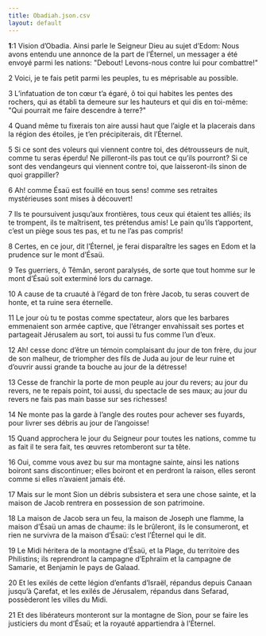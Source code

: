 ```yaml
---
title: Obadiah.json.csv
layout: default
---
```

<span class="marginnote num" label="1:1" name="1-1"><strong>1</strong>:1</span>
Vision d’Obadia. Ainsi parle le Seigneur Dieu au sujet d’Edom: Nous avons entendu une annonce de la part de l’Éternel, un messager a été envoyé parmi les nations: "Debout! Levons-nous contre lui pour combattre!"

<span class="marginnote num" label="1:2" name="1-2">2</span>
Voici, je te fais petit parmi les peuples, tu es méprisable au possible.

<span class="marginnote num" label="1:3" name="1-3">3</span>
L’infatuation de ton cœur t’a égaré, ô toi qui habites les pentes des rochers, qui as établi ta demeure sur les hauteurs et qui dis en toi-même: "Qui pourrait me faire descendre à terre?"

<span class="marginnote num" label="1:4" name="1-4">4</span>
Quand même tu fixerais ton aire aussi haut que l’aigle et la placerais dans la région des étoiles, je t’en précipiterais, dit l’Éternel.

<span class="marginnote num" label="1:5" name="1-5">5</span>
Si ce sont des voleurs qui viennent contre toi, des détrousseurs de nuit, comme tu seras éperdu! Ne pilleront-ils pas tout ce qu’ils pourront? Si ce sont des vendangeurs qui viennent contre toi, que laisseront-ils sinon de quoi grappiller?

<span class="marginnote num" label="1:6" name="1-6">6</span>
Ah! comme Ésaü est fouillé en tous sens! comme ses retraites mystérieuses sont mises à découvert!

<span class="marginnote num" label="1:7" name="1-7">7</span>
Ils te poursuivent jusqu’aux frontières, tous ceux qui étaient tes alliés; ils te trompent, ils te maîtrisent, tes prétendus amis! Le pain qu’ils t’apportent, c’est un piège sous tes pas, et tu ne l’as pas compris!

<span class="marginnote num" label="1:8" name="1-8">8</span>
Certes, en ce jour, dit l’Éternel, je ferai disparaître les sages en Edom et la prudence sur le mont d’Ésaü.

<span class="marginnote num" label="1:9" name="1-9">9</span>
Tes guerriers, ô Têmân, seront paralysés, de sorte que tout homme sur le mont d’Ésaü soit exterminé lors du carnage.

<span class="marginnote num" label="1:10" name="1-10">10</span>
A cause de ta cruauté à l’égard de ton frère Jacob, tu seras couvert de honte, et ta ruine sera éternelle.

<span class="marginnote num" label="1:11" name="1-11">11</span>
Le jour où tu te postas comme spectateur, alors que les barbares emmenaient son armée captive, que l’étranger envahissait ses portes et partageait Jérusalem au sort, toi aussi tu fus comme l’un d’eux.

<span class="marginnote num" label="1:12" name="1-12">12</span>
Ah! cesse donc d’être un témoin complaisant du jour de ton frère, du jour de son malheur, de triompher des fils de Juda au jour de leur ruine et d’ouvrir aussi grande ta bouche au jour de la détresse!

<span class="marginnote num" label="1:13" name="1-13">13</span>
Cesse de franchir la porte de mon peuple au jour du revers; au jour du revers, ne te repais point, toi aussi, du spectacle de ses maux; au jour du revers ne fais pas main basse sur ses richesses!

<span class="marginnote num" label="1:14" name="1-14">14</span>
Ne monte pas la garde à l’angle des routes pour achever ses fuyards, pour livrer ses débris au jour de l’angoisse!

<span class="marginnote num" label="1:15" name="1-15">15</span>
Quand approchera le jour du Seigneur pour toutes les nations, comme tu as fait il te sera fait, tes œuvres retomberont sur ta tête.

<span class="marginnote num" label="1:16" name="1-16">16</span>
Oui, comme vous avez bu sur ma montagne sainte, ainsi les nations boiront sans discontinuer; elles boiront et en perdront la raison, elles seront comme si elles n’avaient jamais été.

<span class="marginnote num" label="1:17" name="1-17">17</span>
Mais sur le mont Sion un débris subsistera et sera une chose sainte, et la maison de Jacob rentrera en possession de son patrimoine.

<span class="marginnote num" label="1:18" name="1-18">18</span>
La maison de Jacob sera un feu, la maison de Joseph une flamme, la maison d’Ésaü un amas de chaume: ils le brûleront, ils le consumeront, et rien ne survivra de la maison d’Ésaü: c’est l’Éternel qui le dit.

<span class="marginnote num" label="1:19" name="1-19">19</span>
Le Midi héritera de la montagne d’Ésaü, et la Plage, du territoire des Philistins; ils reprendront la campagne d’Ephraïm et la campagne de Samarie, et Benjamin le pays de Galaad.

<span class="marginnote num" label="1:20" name="1-20">20</span>
Et les exilés de cette légion d’enfants d’Israël, répandus depuis Canaan jusqu’à Çarefat, et les exilés de Jérusalem, répandus dans Sefarad, possèderont les villes du Midi.

<span class="marginnote num" label="1:21" name="1-21">21</span>
Et des libérateurs monteront sur la montagne de Sion, pour se faire les justiciers du mont d’Ésaü; et la royauté appartiendra à l’Éternel.